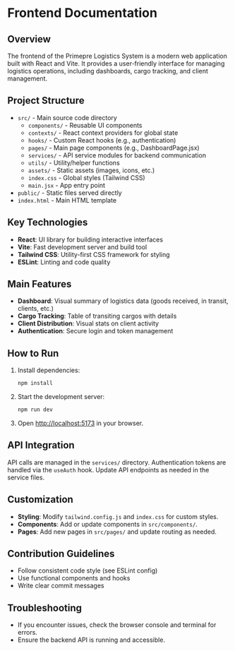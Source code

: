 # Frontend Documentation

## Overview

The frontend of the Primepre Logistics System is a modern web application built with React and Vite. It provides a user-friendly interface for managing logistics operations, including dashboards, cargo tracking, and client management.

## Project Structure

- `src/` - Main source code directory
  - `components/` - Reusable UI components
  - `contexts/` - React context providers for global state
  - `hooks/` - Custom React hooks (e.g., authentication)
  - `pages/` - Main page components (e.g., DashboardPage.jsx)
  - `services/` - API service modules for backend communication
  - `utils/` - Utility/helper functions
  - `assets/` - Static assets (images, icons, etc.)
  - `index.css` - Global styles (Tailwind CSS)
  - `main.jsx` - App entry point
- `public/` - Static files served directly
- `index.html` - Main HTML template

## Key Technologies

- **React**: UI library for building interactive interfaces
- **Vite**: Fast development server and build tool
- **Tailwind CSS**: Utility-first CSS framework for styling
- **ESLint**: Linting and code quality

## Main Features

- **Dashboard**: Visual summary of logistics data (goods received, in transit, clients, etc.)
- **Cargo Tracking**: Table of transiting cargos with details
- **Client Distribution**: Visual stats on client activity
- **Authentication**: Secure login and token management

## How to Run

1. Install dependencies:
   ```bash
   npm install
   ```
2. Start the development server:
   ```bash
   npm run dev
   ```
3. Open [http://localhost:5173](http://localhost:5173) in your browser.

## API Integration

API calls are managed in the `services/` directory. Authentication tokens are handled via the `useAuth` hook. Update API endpoints as needed in the service files.

## Customization

- **Styling**: Modify `tailwind.config.js` and `index.css` for custom styles.
- **Components**: Add or update components in `src/components/`.
- **Pages**: Add new pages in `src/pages/` and update routing as needed.

## Contribution Guidelines

- Follow consistent code style (see ESLint config)
- Use functional components and hooks
- Write clear commit messages

## Troubleshooting

- If you encounter issues, check the browser console and terminal for errors.
- Ensure the backend API is running and accessible.
